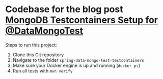# Codebase for the blog post [MongoDB Testcontainers Setup for @DataMongoTest](https://rieckpil.de/mongodb-testcontainers-setup-for-datamongotest/)

Steps to run this project:

1. Clone this Git repository
2. Navigate to the folder `spring-data-mongo-test-testcontainers`
3. Make sure your Docker engine is up and running (`docker ps`)
4. Run all tests with `mvn verify`
